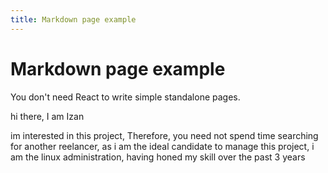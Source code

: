 ```yaml
---
title: Markdown page example
---
```


# Markdown page example

You don't need React to write simple standalone pages.


hi there,
I am Izan

im interested in this project, Therefore, you need not spend time searching for another reelancer, as i am the ideal candidate to manage this project, i am the linux administration, having honed my skill over the past 3 years